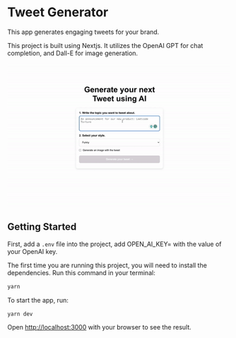 # Tweet Generator

This app generates engaging tweets for your brand.

This project is built using Nextjs. It utilizes the OpenAI GPT for chat completion, and Dall-E for image generation.

<img src="tweet-generator-demo.gif" alt="app demo" width=600>

## Getting Started

First, add a `.env` file into the project, add OPEN_AI_KEY= with the value of your OpenAI key.

The first time you are running this project, you will need to install the dependencies. Run this command in your terminal:

```bash
yarn
```

To start the app, run:

```bash
yarn dev
```

Open [http://localhost:3000](http://localhost:3000) with your browser to see the result.
